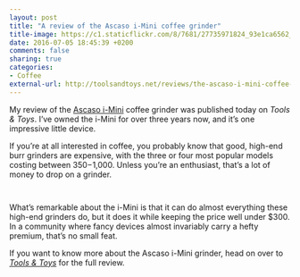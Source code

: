```yaml
---
layout: post
title: "A review of the Ascaso i-Mini coffee grinder"
title-image: https://c1.staticflickr.com/8/7681/27735971824_93e1ca6562_o.jpg
date: 2016-07-05 18:45:39 +0200
comments: false
sharing: true
categories: 
- Coffee
external-url: http://toolsandtoys.net/reviews/the-ascaso-i-mini-coffee-grinder-review/
---
```


My review of the [Ascaso i-Mini](http://amzn.to/29kjlYz) coffee grinder was published today on _Tools & Toys_. I’ve owned the i-Mini for over three years now, and it’s one impressive little device.

If you’re at all interested in coffee, you probably know that good, high-end burr grinders are expensive, with the three or four most popular models costing between $350-$1,000. Unless you’re an enthusiast, that’s a lot of money to drop on a grinder.

<figure class="full-width">
<a class="fancybox" rel="galleryAscaso" href="https://c7.staticflickr.com/8/7124/28005597582_44c8300f3b_o.jpg"><img src="https://c7.staticflickr.com/8/7124/28005597582_44c8300f3b_o.jpg" alt="" /></a>

<a class="fancybox" rel="galleryAscaso" href="https://c4.staticflickr.com/8/7315/28030744171_9d02cfa185_o.jpg"><img src="https://c4.staticflickr.com/8/7315/28030744171_9d02cfa185_o.jpg" alt="" /></a>
</figure>

What’s remarkable about the i-Mini is that it can do almost everything these high-end grinders do, but it does it while keeping the price well under $300. In a community where fancy devices almost invariably carry a hefty premium, that’s no small feat.

If you want to know more about the Ascaso i-Mini grinder, head on over to _[Tools & Toys](http://toolsandtoys.net/reviews/the-ascaso-i-mini-coffee-grinder-review/)_ for the full review.

<figure class="full-width">
<a class="fancybox" rel="galleryAscaso" href="https://c6.staticflickr.com/8/7432/27493405733_62a4cd4e61_o.jpg"><img src="https://c6.staticflickr.com/8/7432/27493405733_62a4cd4e61_o.jpg" alt="" /></a>
</figure>